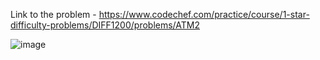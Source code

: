 Link to the problem - https://www.codechef.com/practice/course/1-star-difficulty-problems/DIFF1200/problems/ATM2


![image](https://github.com/Haleshot/Competitive-Programming/assets/57552973/169141f8-2afa-4ee6-aa29-6a07c1656abc)
